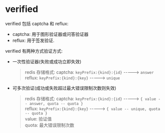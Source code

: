 # verified

verified 包括 captcha 和 reflux:

- captcha: 用于图形验证器或问答验证器
- reflux: 用于签发验证.

verified 有两种方式验证方式:

- 一次性验证器(失败或成功立即失效)  
  > redis 存储格式:
  > captcha:  `keyPrefix:{kind}:{id}` -----> `answer`  
  > reflux:  `keyPrefix:{kind}:{key}` -----> `unique`  
- 可多次验证(成功或失败超过最大错误限制次数则失效)
  > redis 存储格式:
  > captcha: `keyPrefix:{kind}:{id}` -----> `{ value -- answer, quota -- quota }`  
  > reflux:  `keyPrefix:{kind}:{key}` -----> `{ value -- unique, quota -- quota }`   
  >   value: 验证值  
  >   quota: 最大错误限制次数  

